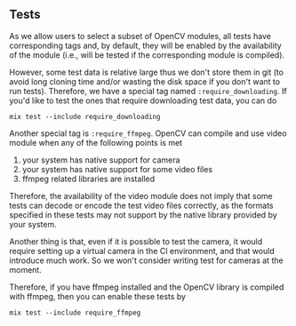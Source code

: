 ## Tests

As we allow users to select a subset of OpenCV modules, all tests have corresponding tags and, by default, they will be
enabled by the availability of the module (i.e., will be tested if the corresponding module is compiled). 

However, some test data is relative large thus we don't store them in git (to avoid long cloning time and/or wasting the
disk space if you don't want to run tests). Therefore, we have a special tag named `:require_downloading`. If you'd like
to test the ones that require downloading test data, you can do

```shell
mix test --include require_downloading
```

Another special tag is `:require_ffmpeg`. OpenCV can compile and use video module when any of the following points is met
1. your system has native support for camera
2. your system has native support for some video files
3. ffmpeg related libraries are installed

Therefore, the availability of the video module does not imply that some tests can decode or encode the test video files
correctly, as the formats specified in these tests may not support by the native library provided by your system. 

Another thing is that, even if it is possible to test the camera, it would require setting up a virtual camera in the CI
environment, and that would introduce much work. So we won't consider writing test for cameras at the moment. 

Therefore, if you have ffmpeg installed and the OpenCV library is compiled with ffmpeg, then you can enable these tests
by

```shell
mix test --include require_ffmpeg
```
